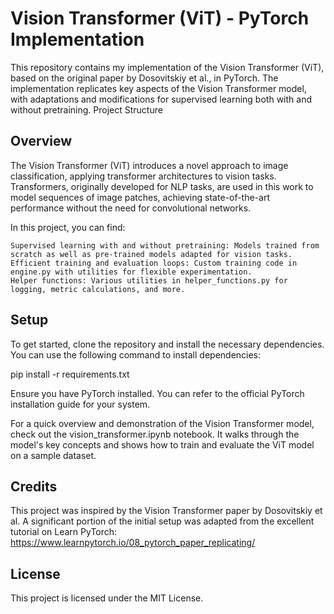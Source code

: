 # Vision Transformer (ViT) - PyTorch Implementation

This repository contains my implementation of the Vision Transformer (ViT), based on the original paper by Dosovitskiy et al., in PyTorch. The implementation replicates key aspects of the Vision Transformer model, with adaptations and modifications for supervised learning both with and without pretraining.
Project Structure

## Overview

The Vision Transformer (ViT) introduces a novel approach to image classification, applying transformer architectures to vision tasks. Transformers, originally developed for NLP tasks, are used in this work to model sequences of image patches, achieving state-of-the-art performance without the need for convolutional networks.

In this project, you can find:

    Supervised learning with and without pretraining: Models trained from scratch as well as pre-trained models adapted for vision tasks.
    Efficient training and evaluation loops: Custom training code in engine.py with utilities for flexible experimentation.
    Helper functions: Various utilities in helper_functions.py for logging, metric calculations, and more.

## Setup

To get started, clone the repository and install the necessary dependencies. You can use the following command to install dependencies:

pip install -r requirements.txt

Ensure you have PyTorch installed. You can refer to the official PyTorch installation guide for your system.

For a quick overview and demonstration of the Vision Transformer model, check out the vision_transformer.ipynb notebook. It walks through the model's key concepts and shows how to train and evaluate the ViT model on a sample dataset.
## Credits

This project was inspired by the Vision Transformer paper by Dosovitskiy et al. A significant portion of the initial setup was adapted from the excellent tutorial on Learn PyTorch: https://www.learnpytorch.io/08_pytorch_paper_replicating/
## License

This project is licensed under the MIT License.